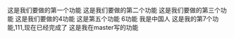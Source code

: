 这是我们要做的第一个功能
这是我们要做的第二个功能
这是我们要做的第三个功能
这是我们要做的4功能
这是第五个功能
6功能
我是中国人
这是我的第7个功能,111,现在已经完成了
这是我在master写的功能